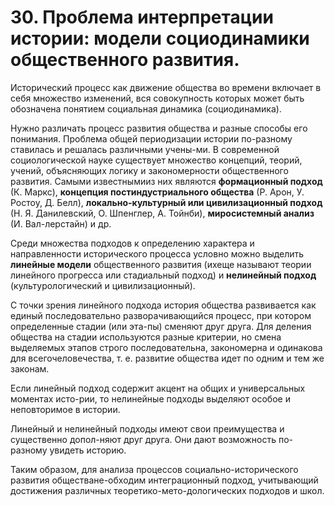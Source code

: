 # 30. Проблема интерпретации истории: модели социодинамики общественного развития.

Исторический процесс как движение общества во времени включает в себя множество изменений, вся совокупность которых может быть обозначена понятием социальная динамика (социодинамика).

Нужно различать процесс развития общества и разные способы его понимания. Проблема общей периодизации истории по-разному ставилась и решалась различными учены-ми. В современной социологической науке существует множество концепций, теорий, учений, объясняющих логику и закономерности общественного развития. Самыми известнымииз них являются **формационный подход** (К. Маркс), **концепция постиндустриального общества** (Р. Арон, У. Ростоу, Д. Белл), **локально-культурный или цивилизационный подход** (Н. Я. Данилевский, О. Шпенглер, А. Тойнби), **миросистемный анализ** (И. Вал-лерстайн) и др.

Среди множества подходов к определению характера и направленности исторического процесса условно можно выделить **линейные модели** общественного развития (ихеще называют теории линейного прогресса или стадиальный подход) и **нелинейный подход** (культурологический и цивилизационный).

С точки зрения линейного подхода история общества развивается как единый последовательно разворачивающийся процесс, при котором определенные стадии (или эта-пы) сменяют друг друга. Для деления общества на стадии используются разные критерии, но смена выделяемых этапов строго последовательна, закономерна и одинакова для всегочеловечества, т. е. развитие общества идет по одним и тем же законам.

Если линейный подход содержит акцент на общих и универсальных моментах исто-рии, то нелинейные подходы выделяют особое и неповторимое в истории.

Линейный и нелинейный подходы имеют свои преимущества и существенно допол-няют друг друга. Они дают возможность по-разному увидеть историю.

Таким образом, для анализа процессов социально-исторического развития обществане-обходим интеграционный подход, учитывающий достижения различных теоретико-мето-дологических подходов и школ.